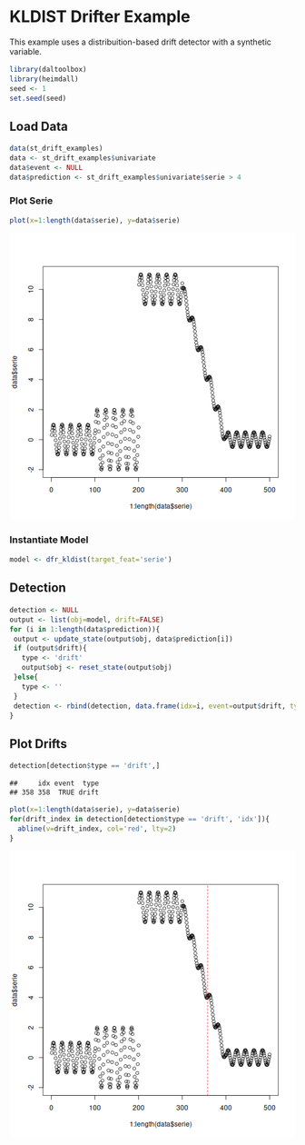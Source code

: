 # KLDIST Drifter Example

This example uses a distribuition-based drift detector with a synthetic variable.


``` r
library(daltoolbox)
library(heimdall)
seed <- 1
set.seed(seed)
```

## Load Data


``` r
data(st_drift_examples)
data <- st_drift_examples$univariate
data$event <- NULL
data$prediction <- st_drift_examples$univariate$serie > 4
```

### Plot Serie


``` r
plot(x=1:length(data$serie), y=data$serie)
```

![plot of chunk unnamed-chunk-3](fig/dfr_kldist/unnamed-chunk-3-1.png)

### Instantiate Model


``` r
model <- dfr_kldist(target_feat='serie')
```

## Detection


``` r
detection <- NULL
output <- list(obj=model, drift=FALSE)
for (i in 1:length(data$prediction)){
 output <- update_state(output$obj, data$prediction[i])
 if (output$drift){
   type <- 'drift'
   output$obj <- reset_state(output$obj)
 }else{
   type <- ''
 }
 detection <- rbind(detection, data.frame(idx=i, event=output$drift, type=type))
}
```

## Plot Drifts


``` r
detection[detection$type == 'drift',]
```

```
##     idx event  type
## 358 358  TRUE drift
```


``` r
plot(x=1:length(data$serie), y=data$serie)
for(drift_index in detection[detection$type == 'drift', 'idx']){
  abline(v=drift_index, col='red', lty=2)
}
```

![plot of chunk unnamed-chunk-7](fig/dfr_kldist/unnamed-chunk-7-1.png)
